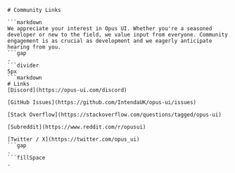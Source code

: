 ```mainHeading
# Community Links

```markdown
We appreciate your interest in Opus UI. Whether you're a seasoned developer or new to the field, we value input from everyone. Community engagement is as crucial as development and we eagerly anticipate hearing from you.
```gap
.
```divider
5px
```markdown
# Links
[Discord](https://opus-ui.com/discord)

[GitHub Issues](https://github.com/IntendaUK/opus-ui/issues)

[Stack Overflow](https://stackoverflow.com/questions/tagged/opus-ui)

[Subreddit](https://www.reddit.com/r/opusui)

[Twitter / X](https://twitter.com/opus_ui)
```gap
.
```fillSpace
.